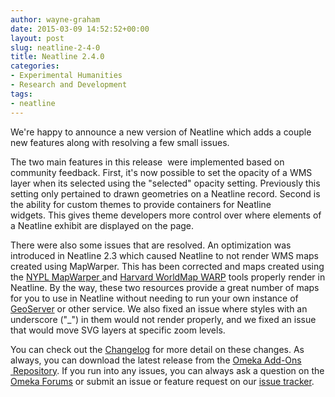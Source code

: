 ```yaml
---
author: wayne-graham
date: 2015-03-09 14:52:52+00:00
layout: post
slug: neatline-2-4-0
title: Neatline 2.4.0
categories:
- Experimental Humanities
- Research and Development
tags:
- neatline
---
```


We're happy to announce a new version of Neatline which adds a couple new features along with resolving a few small issues.

The two main features in this release  were implemented based on community feedback. First, it's now possible to set the opacity of a WMS layer when its selected using the "selected" opacity setting. Previously this setting only pertained to drawn geometries on a Neatline record. Second is the ability for custom themes to provide containers for Neatline widgets. This gives theme developers more control over where elements of a Neatline exhibit are displayed on the page.

There were also some issues that are resolved. An optimization was introduced in Neatline 2.3 which caused Neatline to not render WMS maps created using MapWarper. This has been corrected and maps created using the [NYPL MapWarper ](http://maps.nypl.org/warper/)and [Harvard WorldMap WARP](http://warp.worldmap.harvard.edu/) tools properly render in Neatline. By the way, these two resources provide a great number of maps for you to use in Neatline without needing to run your own instance of [GeoServer](http://geoserver.org/) or other service. We also fixed an issue where styles with an underscore ("_") in them would not render properly, and we fixed an issue that would move SVG layers at specific zoom levels.

You can check out the [Changelog](https://github.com/scholarslab/Neatline/blob/master/CHANGELOG.md) for more detail on these changes. As always, you can download the latest release from the [Omeka Add-Ons  Repository](http://omeka.org/add-ons/plugins/neatline/). If you run into any issues, you can always ask a question on the [Omeka Forums](http://omeka.org/forums/) or submit an issue or feature request on our [issue tracker](https://github.com/scholarslab/Neatline/issues).
